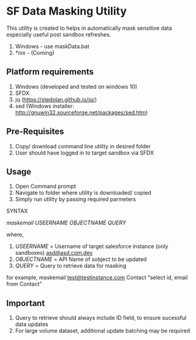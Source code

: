 # SF Data Masking Utility

This utility is created to helps in automatically mask sensitive data especially useful post sandbox refreshes.

1. Windows - use maskData.bat
2. *nix - (Coming)

## Platform requirements
1. Windows (developed and tested on windows 10)
2. SFDX
3. jq (https://stedolan.github.io/jq/)
4. sed (Windows installer: http://gnuwin32.sourceforge.net/packages/sed.htm)

## Pre-Requisites
1. Copy/ download command line utiilty in desired folder
2. User should have logged in to target sandbox via SFDX

## Usage
1. Open Command prompt
2. Navigate to folder where utility is downloaded/ copied
3. Simply run utility by passing required parmeters

SYNTAX 

<em>maskemail USEERNAME OBJECTNAME QUERY</em>

where,
1. <em>USEERNAME</em> = Username of target salesforce instance (only sandboxes) asd@asd.com.dev
2. <em>OBJECTNAME</em> = API Name of sobject to be updated
3. <em>QUERY</em> = Query to retrieve data for masking

for example,
maskemail test@testinstance.com Contact "select id, email from Contact"

## Important
1. Query to retrieve should always include ID field, to ensure sucessful data updates
2. For large volume dataset, additional update batching may be required